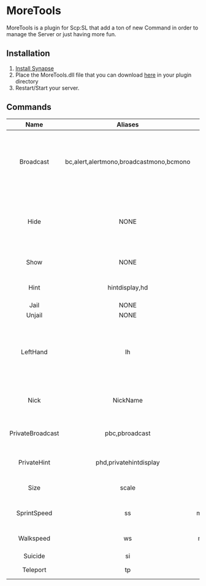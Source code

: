 # MoreTools
MoreTools is a plugin for Scp:SL that add a ton of new Command in order to manage the Server or just having more fun.

## Installation
1. [Install Synapse](https://github.com/SynapseSL/Synapse/wiki#hosting-guides)
2. Place the MoreTools.dll file that you can download [here](https://github.com/SynapseSL/MoreTools/releases) in your plugin directory
3. Restart/Start your server.

## Commands
| Name | Aliases | Permission | Description |
| :--: | :-----: | :--------: | :---------: |
| Broadcast | bc,alert,alertmono,broadcastmono,bcmono | moretools.bc | overrides the vanilla Command so that you need the permission in order to execute the Command |
| Hide | NONE | moretools.invisible | A Command which makes you invisible (like Scp-268 but for everyone even spectators) |
| Show | NONE | moretools.invisible | Makes you visible again for everyone |
| Hint | hintdisplay,hd | moretools.hint | Sends a TextHint to all Players |
| Jail | NONE | moretools.jail | jail a Player |
| Unjail | NONE | moretools.jail | unjail a Player |
| LeftHand | lh | moretools.lefthand | changes your scale so that you use your lefthand (recommended to give everyone the permission) |
| Nick | NickName | moretools.nick | Allows you to change your Name which is displayed |
| PrivateBroadcast | pbc,pbroadcast | moretools.pbc | Sends a broadcast to specific players |
| PrivateHint | phd,privatehintdisplay | moretools.phd | Sends a text hint tp specific players |
| Size | scale | moretools.size | Allows you to change your size |
| SprintSpeed | ss | moretools.sprintspeed | Changes the SprintSpeed for all Players |
| Walkspeed | ws | moretools.walkspeed | Changes the WalkSpeed for all Players |
| Suicide | si | moretools.suicide | kills yourself |
| Teleport | tp | moretools.tp | tp one player to an other |
